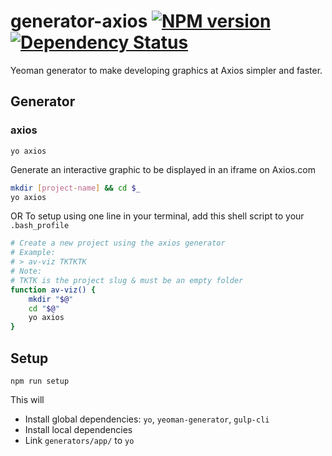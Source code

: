 # generator-axios [![NPM version][npm-image]][npm-url] [![Dependency Status][daviddm-image]][daviddm-url]

Yeoman generator to make developing graphics at Axios simpler and faster.

## Generator

### axios

`yo axios`

Generate an interactive graphic to be displayed in an iframe on Axios.com

```bash
mkdir [project-name] && cd $_
yo axios
```

OR To setup using one line in your terminal, add this shell script to your `.bash_profile`

```bash
# Create a new project using the axios generator
# Example:
# > av-viz TKTKTK
# Note:
# TKTK is the project slug & must be an empty folder
function av-viz() {
	mkdir "$@"
	cd "$@"
	yo axios
}
```

## Setup

`npm run setup`

This will

- Install global dependencies: `yo`, `yeoman-generator`, `gulp-cli`
- Install local dependencies
- Link `generators/app/` to `yo`

[npm-image]: https://badge.fury.io/js/generator-axios-ssr.svg
[npm-url]: https://npmjs.org/package/generator-axios-ssr
[daviddm-image]: https://david-dm.org/axioscode/generator-axios-ssr.svg?theme=shields.io
[daviddm-url]: https://david-dm.org/axioscode/generator-axios-ssr
